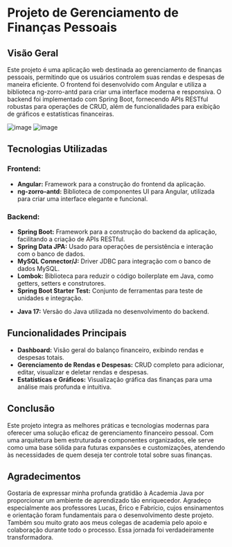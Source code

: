  
   <h1>Projeto de Gerenciamento de Finanças Pessoais</h1> 

  <h2>Visão Geral</h2> 
    <p>
        Este projeto é uma aplicação web destinada ao gerenciamento de finanças pessoais, permitindo que os usuários controlem suas rendas e despesas de maneira eficiente. O frontend foi desenvolvido com Angular e utiliza a biblioteca ng-zorro-antd para criar uma interface moderna e responsiva. O backend foi implementado com Spring Boot, fornecendo APIs RESTful robustas para operações de CRUD, além de funcionalidades para exibição de gráficos e estatísticas financeiras.
   
   </p>
   
   ![image](https://github.com/user-attachments/assets/73b08eb4-09cc-42b9-917d-42fac0c91db0) ![image](https://github.com/user-attachments/assets/abfd1dc7-d09e-48e9-9df2-97e5a253ddf0)









  <h2>Tecnologias Utilizadas</h2>

   <h3>Frontend:</h3>
    <ul>
        <li><strong>Angular:</strong> Framework para a construção do frontend da aplicação.</li>
        <li><strong>ng-zorro-antd:</strong> Biblioteca de componentes UI para Angular, utilizada para criar uma interface elegante e funcional.</li>
    </ul>

  <h3>Backend:</h3>
    <ul>
        <li><strong>Spring Boot:</strong> Framework para a construção do backend da aplicação, facilitando a criação de APIs RESTful.</li>
        <li><strong>Spring Data JPA:</strong> Usado para operações de persistência e interação com o banco de dados.</li>
        <li><strong>MySQL Connector/J:</strong> Driver JDBC para integração com o banco de dados MySQL.</li>
        <li><strong>Lombok:</strong> Biblioteca para reduzir o código boilerplate em Java, como getters, setters e construtores.</li>
        <li><strong>Spring Boot Starter Test:</strong> Conjunto de ferramentas para teste de unidades e integração.</li>
    </ul>
    <ul>
        <li><strong>Java 17:</strong> Versão do Java utilizada no desenvolvimento do backend.</li>
    </ul>

   <h2>Funcionalidades Principais</h2>
    <ul>
        <li><strong>Dashboard:</strong> Visão geral do balanço financeiro, exibindo rendas e despesas totais.</li>
        <li><strong>Gerenciamento de Rendas e Despesas:</strong> CRUD completo para adicionar, editar, visualizar e deletar rendas e despesas.</li>
        <li><strong>Estatísticas e Gráficos:</strong> Visualização gráfica das finanças para uma análise mais profunda e intuitiva.</li>
    </ul>
    <h2>Conclusão</h2>
    <p>
        Este projeto integra as melhores práticas e tecnologias modernas para oferecer uma solução eficaz de gerenciamento financeiro pessoal. Com uma arquitetura bem estruturada e componentes organizados, ele serve como uma base sólida para futuras expansões e customizações, atendendo às necessidades de quem deseja ter controle total sobre suas finanças.
    </p>

   <h2>Agradecimentos</h2>
   <p>
Gostaria de expressar minha profunda gratidão à Academia Java por proporcionar um ambiente de aprendizado tão enriquecedor. Agradeço especialmente aos professores Lucas, Érico e Fabrício, cujos ensinamentos e orientação foram fundamentais para o desenvolvimento deste projeto. Também sou muito grato aos meus colegas de academia pelo apoio e colaboração durante todo o processo. Essa jornada foi verdadeiramente transformadora.
    </p>

